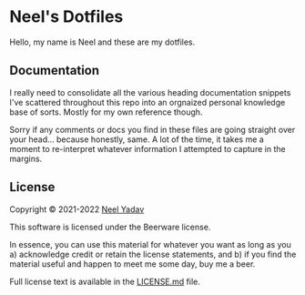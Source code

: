 # Neel's Dotfiles
Hello, my name is Neel and these are my dotfiles.

## Documentation
I really need to consolidate all the various heading documentation snippets I've scattered throughout this repo into an orgnaized personal knowledge base of sorts. Mostly for my own reference though.

Sorry if any comments or docs you find in these files are going straight over your head... because honestly, same. A lot of the time, it takes me a moment to re-interpret whatever information I attempted to capture in the margins.

## License
Copyright © 2021-2022 [Neel Yadav](https://neelyadav.com)

This software is licensed under the Beerware license.

In essence, you can use this material for whatever you want as long as you a) acknowledge credit or retain the license statements, and b) if you find the material useful and happen to meet me some day, buy me a beer.

Full license text is available in the [LICENSE.md](./LICENSE.md) file.
